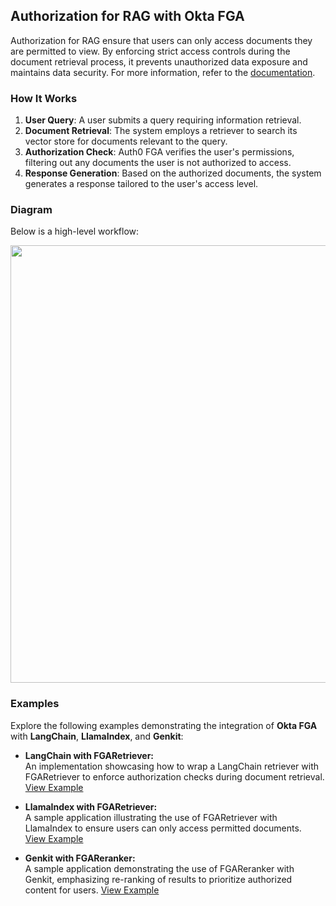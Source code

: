 ## Authorization for RAG with Okta FGA

Authorization for RAG ensure that users can only access documents they are permitted to view. By enforcing strict access controls during the document retrieval process, it prevents unauthorized data exposure and maintains data security. For more information, refer to the [documentation](https://demo.auth0.ai/docs/authorization-for-rag).

### How It Works

1. **User Query**: A user submits a query requiring information retrieval.
2. **Document Retrieval**: The system employs a retriever to search its vector store for documents relevant to the query.
3. **Authorization Check**: Auth0 FGA verifies the user's permissions, filtering out any documents the user is not authorized to access.
4. **Response Generation**: Based on the authorized documents, the system generates a response tailored to the user's access level.

### Diagram

Below is a high-level workflow:

<p align="center">
    <img style="margin-left: auto; margin-right: auto;" height="700px" src="https://images.ctfassets.net/23aumh6u8s0i/76DegvQtjEx5jNDcqvy1VD/462977639c07dd1d92e82783d66aac7e/rag-with-fga-flow.png" />
<p>

### Examples

Explore the following examples demonstrating the integration of **Okta FGA** with **LangChain**, **LlamaIndex**, and **Genkit**:

- **LangChain with FGARetriever:**  
   An implementation showcasing how to wrap a LangChain retriever with FGARetriever to enforce authorization checks during document retrieval.  
   [View Example](/examples/authorization-for-rag/langchain/)

- **LlamaIndex with FGARetriever:**  
   A sample application illustrating the use of FGARetriever with LlamaIndex to ensure users can only access permitted documents.  
   [View Example](/examples/authorization-for-rag/llamaindex/)

- **Genkit with FGAReranker:**  
   A sample application demonstrating the use of FGAReranker with Genkit, emphasizing re-ranking of results to prioritize authorized content for users.
  [View Example](/examples/authorization-for-rag/genkit/)
